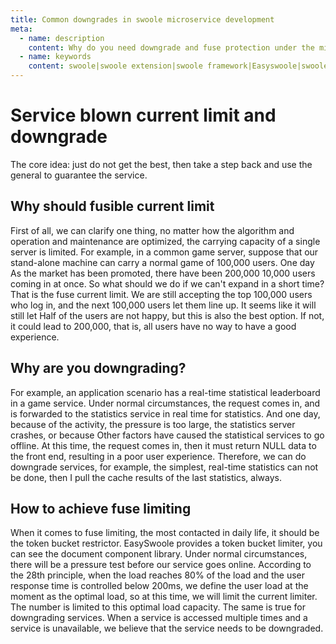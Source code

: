 ```yaml
---
title: Common downgrades in swoole microservice development
meta:
  - name: description
    content: Why do you need downgrade and fuse protection under the microservice architecture
  - name: keywords
    content: swoole|swoole extension|swoole framework|Easyswoole|swoole microservices|swoole downgrade|swoole fuse protection
---
```


# Service blown current limit and downgrade

The core idea: just do not get the best, then take a step back and use the general to guarantee the service.

## Why should fusible current limit

First of all, we can clarify one thing, no matter how the algorithm and operation and maintenance are optimized, the carrying capacity of a single server is limited. For example, in a common game server, suppose that our stand-alone machine can carry a normal game of 100,000 users. One day
As the market has been promoted, there have been 200,000 10,000 users coming in at once. So what should we do if we can't expand in a short time? That is the fuse current limit. We are still accepting the top 100,000 users who log in, and the next 100,000 users let them line up. It seems like it will still let
Half of the users are not happy, but this is also the best option. If not, it could lead to 200,000, that is, all users have no way to have a good experience.

## Why are you downgrading?

For example, an application scenario has a real-time statistical leaderboard in a game service. Under normal circumstances, the request comes in, and is forwarded to the statistics service in real time for statistics. And one day, because of the activity, the pressure is too large, the statistics server crashes, or because
Other factors have caused the statistical services to go offline. At this time, the request comes in, then it must return NULL data to the front end, resulting in a poor user experience. Therefore, we can do downgrade services, for example, the simplest, real-time statistics can not be done, then I pull the cache results of the last statistics, always.


## How to achieve fuse limiting

When it comes to fuse limiting, the most contacted in daily life, it should be the token bucket restrictor. EasySwoole provides a token bucket limiter, you can see the document component library. Under normal circumstances, there will be a pressure test before our service goes online. According to the 28th principle, when the load reaches 80% of the load and the user response time is controlled below 200ms, we define the user load at the moment as the optimal load, so at this time, we will limit the current limiter. The number is limited to this optimal load capacity. The same is true for downgrading services. When a service is accessed multiple times and a service is unavailable, we believe that the service needs to be downgraded.
